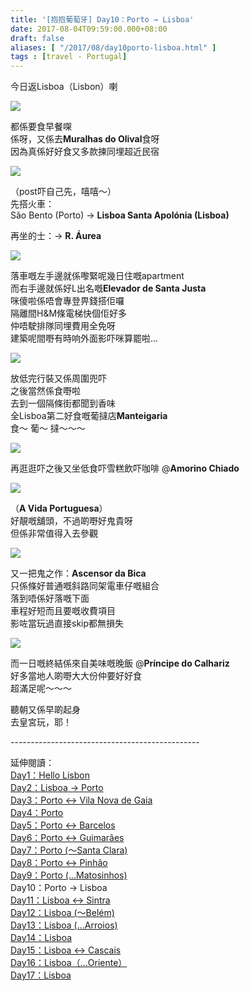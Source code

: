 ```yaml
---
title: '[抱抱葡萄牙] Day10：Porto → Lisboa'
date: 2017-08-04T09:59:00.000+08:00
draft: false
aliases: [ "/2017/08/day10porto-lisboa.html" ]
tags : [travel - Portugal]
---
```


今日返Lisboa（Lisbon）喇  

[![](https://c1.staticflickr.com/5/4327/35292869223_ecf98a96f5_z.jpg)](https://c1.staticflickr.com/5/4327/35292869223_ecf98a96f5_z.jpg)

都係要食早餐㗎  
係呀，又係去**Muralhas do Olival**食呀  
因為真係好好食又多款揀同埋超近民宿  

[![](https://c1.staticflickr.com/5/4360/36330063545_99031c8c0b_z.jpg)](https://c1.staticflickr.com/5/4360/36330063545_99031c8c0b_z.jpg)

（post吓自己先，嘻嘻～）  
先搭火車：  
São Bento (Porto) → **Lisboa Santa Apolónia (Lisboa)**  
  
再坐的士：→ **R. Áurea**  

[![](https://c1.staticflickr.com/5/4298/35968375031_8d7d97e8a9_z.jpg)](https://c1.staticflickr.com/5/4298/35968375031_8d7d97e8a9_z.jpg)

落車嘅左手邊就係嚟緊呢幾日住嘅apartment  
而右手邊就係好L出名嘅**Elevador de Santa Justa**  
咪傻啦係唔會專登畀錢搭佢囉  
隔離間H&M條電梯快個佢好多  
仲唔駛排隊同埋費用全免呀  
建築呢間嘢有時响外面影吓咪算罷啦...  

[![](https://c1.staticflickr.com/5/4327/35968479631_fca64dc764_z.jpg)](https://c1.staticflickr.com/5/4327/35968479631_fca64dc764_z.jpg)

放低完行裝又係周圍兜吓  
之後當然係食嘢啦  
去到一個隔條街都聞到香味  
全Lisboa第二好食嘅葡撻店**Manteigaria**  
食～ 葡～ 撻～～～  

[![](https://c1.staticflickr.com/5/4310/35261555804_3a32251dae_z.jpg)](https://c1.staticflickr.com/5/4310/35261555804_3a32251dae_z.jpg)

再逛逛吓之後又坐低食吓雪糕飲吓咖啡 @**Amorino Chiado**  

[![](https://c1.staticflickr.com/5/4328/35932499132_2eb7be9040_z.jpg)](https://c1.staticflickr.com/5/4328/35932499132_2eb7be9040_z.jpg)

（**A Vida Portuguesa**）  
好靚嘅舖頭，不過啲嘢好鬼貴呀  
但係非常值得入去參觀  

[![](https://c1.staticflickr.com/5/4318/36101655765_9847014980_z.jpg)](https://c1.staticflickr.com/5/4318/36101655765_9847014980_z.jpg)

又一把鬼之作：**Ascensor da Bica**  
只係條好普通嘅斜路同架電車仔嘅組合  
落到唔係好落嘅下面  
車程好短而且要嘅收費項目  
影咗當玩過直接skip都無損失  

[![](https://c1.staticflickr.com/5/4296/35932962042_a8359d7c80_z.jpg)](https://c1.staticflickr.com/5/4296/35932962042_a8359d7c80_z.jpg)

而一日嘅終結係來自美味嘅晚飯 @**Príncipe do Calhariz**  
好多當地人啲嘢大大份仲要好好食  
超滿足呢～～～  
  
  
聽朝又係早啲起身  
去皇宮玩，耶！  
  
\-----------------------------------------------  
  
延伸閱讀：  
[Day1：Hello Lisbon](https://www.hidie.net/2017/07/day1hello-lisbon.html)  
[Day2：Lisboa → Porto](https://www.hidie.net/2017/07/day2lisboa-porto.html)  
[Day3：Porto ↔ Vila Nova de Gaia](https://www.hidie.net/2017/07/day3porto-vila-nova-de-gaia.html)  
[Day4：Porto](http://www.hidie.net/2017/07/day4porto.html)  
[Day5：Porto ↔ Barcelos](http://www.hidie.net/2017/07/day5porto-barcelos.html)  
[Day6：Porto ↔ Guimarães](http://www.hidie.net/2017/07/day6porto-guimaraes.html)  
[Day7：Porto (～Santa Clara)](http://www.hidie.net/2017/08/day7porto-santa-clara.html)  
[Day8：Porto ↔ Pinhão](http://www.hidie.net/2017/08/day8porto-pinhao.html)  
[Day9：Porto (...Matosinhos)](http://www.hidie.net/2017/08/day9porto-matosinhos.html)  
Day10：Porto → Lisboa  
[Day11：Lisboa ↔ Sintra](http://www.hidie.net/2017/08/day11lisboa-sintra.html)  
[Day12：Lisboa (～Belém)](http://www.hidie.net/2017/08/day12lisboa-belem.html)  
[Day13：Lisboa (...Arroios)](http://www.hidie.net/2017/08/day13lisboa-arroios.html)  
[Day14：Lisboa](http://www.hidie.net/2017/08/day14lisboa.html)  
[Day15：Lisboa ↔ Cascais](http://www.hidie.net/2017/08/day15lisboa-cascais.html)  
[Day16：Lisboa（...Oriente）](http://www.hidie.net/2017/08/day16lisboaoriente.html)  
[Day17：Lisboa](http://www.hidie.net/2017/08/day17lisboa.html)